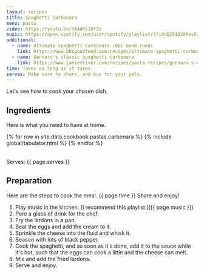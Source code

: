 ```yaml
---
layout: recipes
title: Spaghetti Carbonara
menu: pasta
video: https://youtu.be/3AAdKl1UYZs
music: https://open.spotify.com/user/spotify/playlist/37i9dQZF1DZ06evO1SC425?si=jzJwDaN9RM-uak4XEwGrOA
additional:
  - name: Ultimate spaghetti Carbonara (BBC Good Food)
    link: https://www.bbcgoodfood.com/recipes/ultimate-spaghetti-carbonara-recipe
  - name: Gennaro's classic spaghetti carbonara
    link: https://www.jamieoliver.com/recipes/pasta-recipes/gennaro-s-classic-spaghetti-carbonara/
time: Takes as long as it takes.
serves: Make sure to share, and buy for your pals.
---
```


Let's see how to cook your chosen dish.
<!-- excerpt-end -->

## Ingredients

Here is what you need to have at home.

<table>
  {% for row  in site.data.cookbook.pastas.carbonara %}
{% include global/tabulator.html %}
  {% endfor %}
</table>

Serves: {{ page.serves }}

## Preparation

Here are the steps to cook the meal. {{ page.time }} Share and enjoy!

1. Play music in the kitchen. [I recommend this playlist.]({{ page.music }})
2. Pore a glass of drink for the chef.
3. Fry the lardons in a pan.
4. Beat the eggs and add the cream to it.
5. Sprinkle the cheese into the fluid and whisk it.
6. Season with lots of black pepper.
7. Cook the spaghetti, and as soon as it's done, add it to the sauce while it's hot, such that the eggs can cook a little and the cheese can melt.
8. Mix and add the fried lardons.
9. Serve and enjoy.